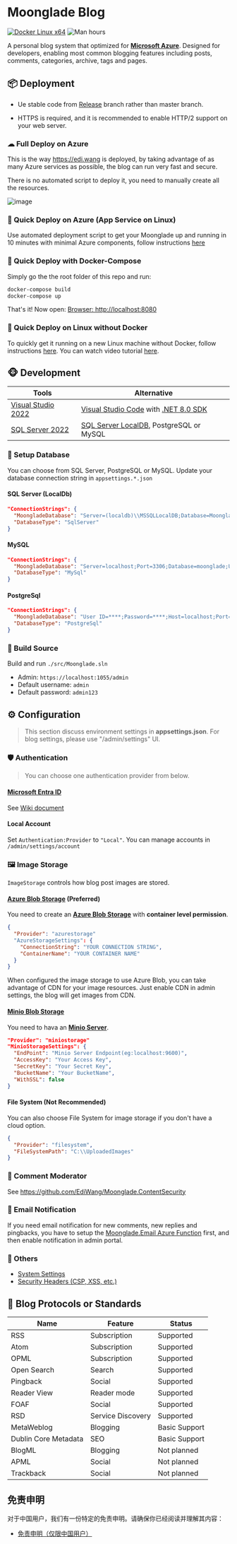 # Moonglade Blog

[![Docker Linux x64](https://github.com/EdiWang/Moonglade/actions/workflows/docker.yml/badge.svg)](https://github.com/EdiWang/Moonglade/actions/workflows/docker.yml)
![Man hours](https://manhours.aiursoft.cn/r/github.com/ediwang/moonglade.svg)

A personal blog system that optimized for [**Microsoft Azure**](https://azure.microsoft.com/en-us/). Designed for developers, enabling most common blogging features including posts, comments, categories, archive, tags and pages.

## 📦 Deployment

- Ue stable code from [Release](https://github.com/EdiWang/Moonglade/releases) branch rather than master branch.

- HTTPS is required, and it is recommended to enable HTTP/2 support on your web server.

### ☁ Full Deploy on Azure

This is the way https://edi.wang is deployed, by taking advantage of as many Azure services as possible, the blog can run very fast and secure. 

There is no automated script to deploy it, you need to manually create all the resources.

![image](https://cdn-blog.edi.wang/web-assets/ediwang-azure-arch-visio-nov2022.png)

### 🐋 Quick Deploy on Azure (App Service on Linux)

Use automated deployment script to get your Moonglade up and running in 10 minutes with minimal Azure components, follow instructions [here](https://github.com/EdiWang/Moonglade/wiki/Quick-Deploy-on-Azure)

### 🐋 Quick Deploy with Docker-Compose

Simply go the the root folder of this repo and run:

```bash
docker-compose build
docker-compose up
```

That's it! Now open: [Browser: http://localhost:8080](http://localhost:8080)

### 🐧 Quick Deploy on Linux without Docker

To quickly get it running on a new Linux machine without Docker, follow instructions [here](https://github.com/EdiWang/Moonglade/wiki/Quick-Install-on-Linux-Machine). You can watch video tutorial [here](https://anduins-site.player.aiur.site/moonglade-install.mp4).

## 🐵 Development

Tools | Alternative
--- | ---
[Visual Studio 2022](https://visualstudio.microsoft.com/) | [Visual Studio Code](https://code.visualstudio.com/) with [.NET 8.0 SDK](http://dot.net)
[SQL Server 2022](https://www.microsoft.com/en-us/sql-server/sql-server-2022) | [SQL Server LocalDB](https://learn.microsoft.com/en-us/sql/database-engine/configure-windows/sql-server-express-localdb?view=sql-server-ver16&WT.mc_id=AZ-MVP-5002809), PostgreSQL or MySQL 

### 💾 Setup Database

You can choose from SQL Server, PostgreSQL or MySQL. Update your database connection string in `appsettings.*.json`

#### SQL Server (LocalDb)

```json
"ConnectionStrings": {
  "MoongladeDatabase": "Server=(localdb)\\MSSQLLocalDB;Database=Moonglade;Trusted_Connection=True;",
  "DatabaseType": "SqlServer"
}
```
#### MySQL

```json
"ConnectionStrings": {
  "MoongladeDatabase": "Server=localhost;Port=3306;Database=moonglade;Uid=root;Pwd=******;",
  "DatabaseType": "MySql"
}
```

#### PostgreSql

```json
"ConnectionStrings": {
  "MoongladeDatabase": "User ID=****;Password=****;Host=localhost;Port=5432;Database=****;Pooling=true;",
  "DatabaseType": "PostgreSql"
}
```

### 🔨 Build Source

Build and run `./src/Moonglade.sln`
- Admin: `https://localhost:1055/admin`
- Default username: `admin`
- Default password: `admin123`

## ⚙ Configuration

> This section discuss environment settings in **appsettings.json**. For blog settings, please use "/admin/settings" UI.

### 🛡 Authentication

> You can choose one authentication provider from below.

#### [Microsoft Entra ID](https://azure.microsoft.com/en-us/services/active-directory/)

See [Wiki document](https://github.com/EdiWang/Moonglade/wiki/Use-Microsoft-Entra-ID-Authentication)

#### Local Account

Set `Authentication:Provider` to `"Local"`. You can manage accounts in `/admin/settings/account`

### 🖼 Image Storage
`ImageStorage` controls how blog post images are stored.

#### [Azure Blob Storage](https://azure.microsoft.com/en-us/services/storage/blobs/) (Preferred)

You need to create an [**Azure Blob Storage**](https://azure.microsoft.com/en-us/services/storage/blobs/) with **container level permission**. 

```json
{
  "Provider": "azurestorage"
  "AzureStorageSettings": {
    "ConnectionString": "YOUR CONNECTION STRING",
    "ContainerName": "YOUR CONTAINER NAME"
  }
}
```

When configured the image storage to use Azure Blob, you can take advantage of CDN for your image resources. Just enable CDN in admin settings, the blog will get images from CDN.

#### [Minio Blob Storage](https://min.io/)

You need to hava an [**Minio Server**](https://docs.min.io/). 

```json
"Provider": "miniostorage"
"MinioStorageSettings": {
  "EndPoint": "Minio Server Endpoint(eg:localhost:9600)",
  "AccessKey": "Your Access Key",
  "SecretKey": "Your Secret Key",
  "BucketName": "Your BucketName",
  "WithSSL": false
}
```

#### File System (Not Recommended)

You can also choose File System for image storage if you don't have a cloud option.

```json
{
  "Provider": "filesystem",
  "FileSystemPath": "C:\\UploadedImages"
}
```

### 🤬 Comment Moderator

See https://github.com/EdiWang/Moonglade.ContentSecurity

### 📧 Email Notification

If you need email notification for new comments, new replies and pingbacks, you have to setup the [Moonglade.Email Azure Function](https://github.com/EdiWang/Moonglade.Email) first, and then enable notification in admin portal.

### 🔩 Others

- [System Settings](https://github.com/EdiWang/Moonglade/wiki/System-Settings)
- [Security Headers (CSP, XSS, etc.)](https://github.com/EdiWang/Moonglade/wiki/Security-Headers-(CSP,-XSS,-etc.))

## 🎉 Blog Protocols or Standards

Name | Feature | Status
--- | --- | ---
RSS | Subscription | Supported
Atom | Subscription | Supported
OPML | Subscription | Supported
Open Search | Search | Supported
Pingback | Social | Supported
Reader View | Reader mode | Supported
FOAF | Social | Supported
RSD | Service Discovery | Supported
MetaWeblog | Blogging | Basic Support
Dublin Core Metadata | SEO | Basic Support
BlogML | Blogging | Not planned
APML | Social | Not planned
Trackback | Social | Not planned

## 免责申明

对于中国用户，我们有一份特定的免责申明。请确保你已经阅读并理解其内容：

- [免责申明（仅限中国用户）](./DISCLAIMER_CN.md)
